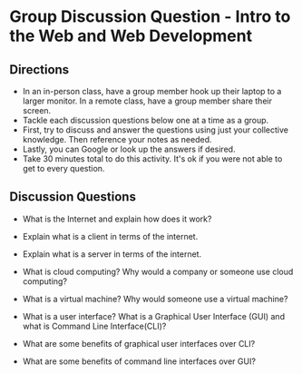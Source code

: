 # Group Discussion Question - Intro to the Web and Web Development

## Directions
- In an in-person class, have a group member hook up their laptop to a larger monitor. In a remote class, have a group member share their screen.
- Tackle each discussion questions below one at a time as a group.
- First, try to discuss and answer the questions using just your collective knowledge. Then reference your notes as needed.
- Lastly, you can Google or look up the answers if desired.
- Take 30 minutes total to do this activity. It's ok if you were not able to get to every question.


## Discussion Questions

* What is the Internet and explain how does it work?

* Explain what is a client in terms of the internet.

* Explain what is a server in terms of the internet.

* What is cloud computing? Why would a company or someone use cloud computing?

* What is a virtual machine? Why would someone use a virtual machine?

* What is a user interface? What is a Graphical User Interface (GUI) and what is Command Line Interface(CLI)?

* What are some benefits of graphical user interfaces over CLI?

* What are some benefits of command line interfaces over GUI?
